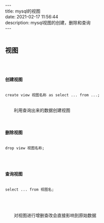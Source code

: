 ---&emsp;  
title: mysql的视图&emsp;  
date: 2021-02-17 11:56:44&emsp;  
description: mysql视图的创建，删除和查询&emsp;  
---&emsp;  
&emsp;  
## 视图&emsp;  
&emsp;  
&emsp;&emsp;&emsp;  
&emsp;  
**创建视图**&emsp;  
&emsp;  
```mysql
create view 视图名称 as select ... from ...;
```
&emsp;  
&emsp;&emsp;利用查询出来的数据创建视图&emsp;  
&emsp;  
&emsp;&emsp;&emsp;  
&emsp;  
**删除视图**&emsp;  
&emsp;  
```mysql
drop view 视图名称;
```
&emsp;  
&emsp;&emsp;&emsp;  
&emsp;  
**查询视图**&emsp;  
&emsp;  
```mysql
select ... from 视图名;
```
&emsp;  
&emsp;&emsp;&emsp;  
&emsp;  
&emsp;&emsp;对视图进行增删查改会直接影响到原始数据&emsp;  
&emsp;  
&emsp;  

